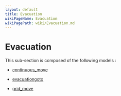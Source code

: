 ```yaml
---
layout: default
title: Evacuation
wikiPageName: Evacuation
wikiPagePath: wiki/Evacuation.md
---
```


# Evacuation

This sub-section is composed of the following models :

* [continuous_move](references#EvacuationContinuousMove)

* [evacuationgoto](references#EvacuationGotoonGrid)

* [grid_move](references#EvacuationMoveonGrid)

